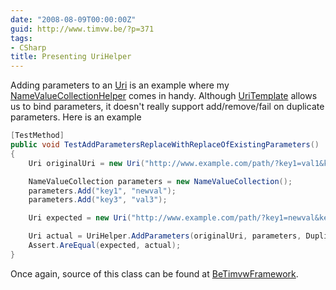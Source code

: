 ```yaml
---
date: "2008-08-09T00:00:00Z"
guid: http://www.timvw.be/?p=371
tags:
- CSharp
title: Presenting UriHelper
---
```

Adding parameters to an [Uri](http://msdn.microsoft.com/en-us/library/system.uri.aspx) is an example where my [NameValueCollectionHelper](http://www.timvw.be/presenting-namevaluecollectionhelper/) comes in handy. Although [UriTemplate](http://msdn.microsoft.com/en-us/library/system.uritemplate.aspx) allows us to bind parameters, it doesn't really support add/remove/fail on duplicate parameters. Here is an example

```csharp
[TestMethod]
public void TestAddParametersReplaceWithReplaceOfExistingParameters()
{
	Uri originalUri = new Uri("http://www.example.com/path/?key1=val1&key2=val2#abcd")

	NameValueCollection parameters = new NameValueCollection();
	parameters.Add("key1", "newval");
	parameters.Add("key3", "val3");

	Uri expected = new Uri("http://www.example.com/path/?key1=newval&key2=val2&key3=val3#abcd");

	Uri actual = UriHelper.AddParameters(originalUri, parameters, DuplicateKeyBehavior.Replace);
	Assert.AreEqual(expected, actual);
}
```

Once again, source of this class can be found at [BeTimvwFramework](http://www.codeplex.com/BeTimvwFramework).
